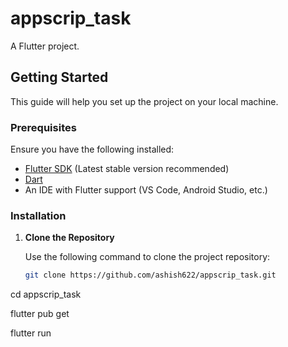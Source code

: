 # appscrip_task

A Flutter project.

## Getting Started

This guide will help you set up the project on your local machine.

### Prerequisites

Ensure you have the following installed:
- [Flutter SDK](https://docs.flutter.dev/get-started/install) (Latest stable version recommended)
- [Dart](https://dart.dev/get-dart)
- An IDE with Flutter support (VS Code, Android Studio, etc.)

### Installation

1. **Clone the Repository**

   Use the following command to clone the project repository:

   ```bash
   git clone https://github.com/ashish622/appscrip_task.git


  cd appscrip_task

  flutter pub get

  flutter run
